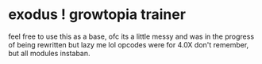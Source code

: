 # exodus ! growtopia trainer

feel free to use this as a base, ofc its a little messy and was in the progress of being rewritten but lazy me lol
opcodes were for 4.0X don't remember, but all modules instaban. 
